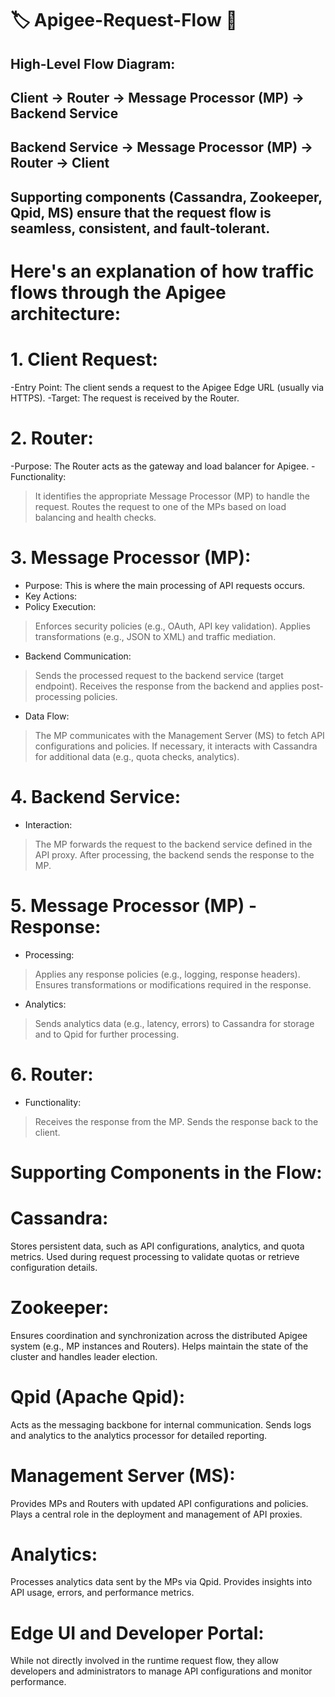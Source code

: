 # :label: Apigee-Request-Flow :high_brightness:

## High-Level Flow Diagram:

## Client → Router → Message Processor (MP) → Backend Service
## Backend Service → Message Processor (MP) → Router → Client

## Supporting components (Cassandra, Zookeeper, Qpid, MS) ensure that the request flow is seamless, consistent, and fault-tolerant.

# Here's an explanation of how traffic flows through the Apigee architecture:

# 1. Client Request:
-Entry Point: The client sends a request to the Apigee Edge URL (usually via HTTPS).
-Target: The request is received by the Router.

# 2. Router:
-Purpose: The Router acts as the gateway and load balancer for Apigee.
-Functionality:
> It identifies the appropriate Message Processor (MP) to handle the request.
> Routes the request to one of the MPs based on load balancing and health checks.

# 3. Message Processor (MP):
- Purpose: This is where the main processing of API requests occurs.
- Key Actions:
- Policy Execution:
> Enforces security policies (e.g., OAuth, API key validation).
> Applies transformations (e.g., JSON to XML) and traffic mediation.
- Backend Communication:
> Sends the processed request to the backend service (target endpoint).
> Receives the response from the backend and applies post-processing policies.
- Data Flow:
> The MP communicates with the Management Server (MS) to fetch API configurations and policies.
> If necessary, it interacts with Cassandra for additional data (e.g., quota checks, analytics).

# 4. Backend Service:
- Interaction:
> The MP forwards the request to the backend service defined in the API proxy.
> After processing, the backend sends the response to the MP.

# 5. Message Processor (MP) - Response:
- Processing:
> Applies any response policies (e.g., logging, response headers).
> Ensures transformations or modifications required in the response.
- Analytics:
> Sends analytics data (e.g., latency, errors) to Cassandra for storage and to Qpid for further processing.

# 6. Router:
- Functionality:
> Receives the response from the MP.
> Sends the response back to the client.


# Supporting Components in the Flow:

# Cassandra:
Stores persistent data, such as API configurations, analytics, and quota metrics.
Used during request processing to validate quotas or retrieve configuration details.

# Zookeeper:
Ensures coordination and synchronization across the distributed Apigee system (e.g., MP instances and Routers).
Helps maintain the state of the cluster and handles leader election.

# Qpid (Apache Qpid):
Acts as the messaging backbone for internal communication.
Sends logs and analytics to the analytics processor for detailed reporting.

# Management Server (MS):
Provides MPs and Routers with updated API configurations and policies.
Plays a central role in the deployment and management of API proxies.

# Analytics:
Processes analytics data sent by the MPs via Qpid.
Provides insights into API usage, errors, and performance metrics.

# Edge UI and Developer Portal:
While not directly involved in the runtime request flow, they allow developers and administrators to manage API configurations and monitor performance.
